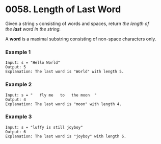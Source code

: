 ﻿# 0058. Length of Last Word
Given a string `s` consisting of words and spaces, return _the length of the **last** word in the string._

A **word** is a maximal substring consisting of non-space characters only.

### Example 1
```
Input: s = "Hello World"
Output: 5
Explanation: The last word is "World" with length 5.
```

### Example 2
```
Input: s = "   fly me   to   the moon  "
Output: 4
Explanation: The last word is "moon" with length 4.
```

### Example 3
```
Input: s = "luffy is still joyboy"
Output: 6
Explanation: The last word is "joyboy" with length 6.
```
